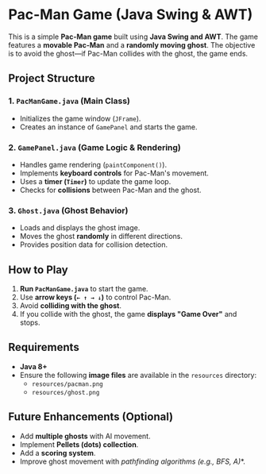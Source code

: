 # Pac-Man Game (Java Swing & AWT)

This is a simple **Pac-Man game** built using **Java Swing and AWT**. The game features a **movable Pac-Man** and a **randomly moving ghost**. The objective is to avoid the ghost—if Pac-Man collides with the ghost, the game ends.

## Project Structure

### 1. `PacManGame.java` (Main Class)
- Initializes the game window (`JFrame`).
- Creates an instance of `GamePanel` and starts the game.

### 2. `GamePanel.java` (Game Logic & Rendering)
- Handles game rendering (`paintComponent()`).
- Implements **keyboard controls** for Pac-Man's movement.
- Uses a **timer (`Timer`)** to update the game loop.
- Checks for **collisions** between Pac-Man and the ghost.

### 3. `Ghost.java` (Ghost Behavior)
- Loads and displays the ghost image.
- Moves the ghost **randomly** in different directions.
- Provides position data for collision detection.

## How to Play
1. **Run `PacManGame.java`** to start the game.
2. Use **arrow keys (`← ↑ → ↓`)** to control Pac-Man.
3. Avoid **colliding with the ghost**.
4. If you collide with the ghost, the game **displays "Game Over"** and stops.

## Requirements
- **Java 8+**
- Ensure the following **image files** are available in the `resources` directory:
  -  `resources/pacman.png`
  -  `resources/ghost.png`

## Future Enhancements (Optional)
- Add **multiple ghosts** with AI movement.
- Implement **Pellets (dots) collection**.
- Add a **scoring system**.
- Improve ghost movement with **pathfinding algorithms (e.g., BFS, A*)**.
